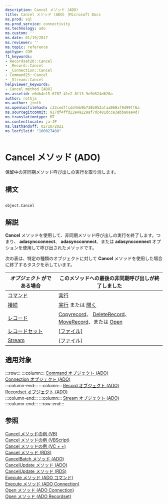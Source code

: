 ```yaml
---
description: Cancel メソッド (ADO)
title: Cancel メソッド (ADO) |Microsoft Docs
ms.prod: sql
ms.prod_service: connectivity
ms.technology: ado
ms.custom: ''
ms.date: 01/19/2017
ms.reviewer: ''
ms.topic: reference
apitype: COM
f1_keywords:
- Recordset20::Cancel
- _Record::Cancel
- _Connection::Cancel
- Command25::Cancel
- _Stream::Cancel
helpviewer_keywords:
- Cancel method [ADO]
ms.assetid: e0db4e15-6787-41e2-8f13-9e9b524d620a
author: rothja
ms.author: jroth
ms.openlocfilehash: c33cedffcdd4eb9b738b952afaa060af9d99ff6a
ms.sourcegitcommit: 917df4ffd22e4a229af7dc481dcce3ebba0aa4d7
ms.translationtype: MT
ms.contentlocale: ja-JP
ms.lasthandoff: 02/10/2021
ms.locfileid: "100027488"
---
```

# <a name="cancel-method-ado"></a>Cancel メソッド (ADO)
保留中の非同期メソッド呼び出しの実行を取り消します。  
  
## <a name="syntax"></a>構文  
  
```  
  
object.Cancel  
```  
  
## <a name="remarks"></a>解説  
 **Cancel** メソッドを使用して、非同期メソッド呼び出しの実行を終了します。つまり、 **adasyncconnect**、 **adasyncconnect**、または **adasyncconnect** オプションを使用して呼び出されたメソッドです。  
  
 次の表は、特定の種類のオブジェクトに対して **Cancel** メソッドを使用した場合に終了するタスクを示しています。  
  
|*オブジェクト* がである場合|このメソッドへの最後の非同期呼び出しが終了しました|  
|----------------------|-------------------------------------------------------------|  
|[コマンド](./command-object-ado.md)|[実行](./execute-method-ado-command.md)|  
|[接続](./connection-object-ado.md)|[実行](./execute-method-ado-connection.md) または [開く](./open-method-ado-connection.md)|  
|[レコード](./record-object-ado.md)|[Copyrecord](./copyrecord-method-ado.md)、 [DeleteRecord](./deleterecord-method-ado.md)、 [MoveRecord](./moverecord-method-ado.md)、または [Open](./open-method-ado-record.md)|  
|[レコードセット](./recordset-object-ado.md)|[[ファイル]](./open-method-ado-recordset.md)|  
|[Stream](./stream-object-ado.md)|[[ファイル]](./open-method-ado-stream.md)|  
  
## <a name="applies-to"></a>適用対象  

:::row:::
    :::column:::
        [Command オブジェクト (ADO)](./command-object-ado.md)  
        [Connection オブジェクト (ADO)](./connection-object-ado.md)  
    :::column-end:::
    :::column:::
        [Record オブジェクト (ADO)](./record-object-ado.md)  
        [Recordset オブジェクト (ADO)](./recordset-object-ado.md)  
    :::column-end:::
    :::column:::
        [Stream オブジェクト (ADO)](./stream-object-ado.md)  
    :::column-end:::
:::row-end:::

## <a name="see-also"></a>参照  
 [Cancel メソッドの例 (VB)](./cancel-method-example-vb.md)   
 [Cancel メソッドの例 (VBScript)](../rds-api/cancel-method-example-vbscript.md)   
 [Cancel メソッドの例 (VC + +)](./cancel-method-example-vc.md)   
 [Cancel メソッド (RDS)](../rds-api/cancel-method-rds.md)   
 [CancelBatch メソッド (ADO)](./cancelbatch-method-ado.md)   
 [CancelUpdate メソッド (ADO)](./cancelupdate-method-ado.md)   
 [CancelUpdate メソッド (RDS)](../rds-api/cancelupdate-method-rds.md)   
 [Execute メソッド (ADO コマンド)](./execute-method-ado-command.md)   
 [Execute メソッド (ADO Connection)](./execute-method-ado-connection.md)   
 [Open メソッド (ADO Connection)](./open-method-ado-connection.md)   
 [Open メソッド (ADO Recordset)](./open-method-ado-recordset.md)